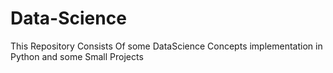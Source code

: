 # Data-Science
This Repository Consists Of some DataScience Concepts implementation in Python and some Small Projects
